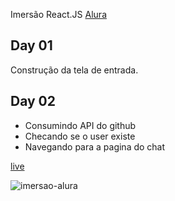 Imersão React.JS [Alura](https://www.alura.com.br/imersao-react)

## Day 01

Construção da tela de entrada.

## Day 02

- Consumindo API do github
- Checando se o user existe
- Navegando para a pagina do chat

[live](https://imersao-alura-react-i9tmrb7h8-eddi3ms.vercel.app)

![imersao-alura](https://user-images.githubusercontent.com/75024157/150861781-aa4c77df-6242-4df3-9e79-8c18e60502f3.PNG)
